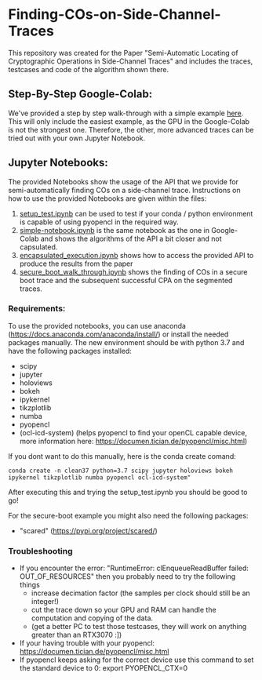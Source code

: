 # Finding-COs-on-Side-Channel-Traces

This repository was created for the Paper "Semi-Automatic Locating of Cryptographic Operations in Side-Channel Traces" and includes the traces, testcases and code of the algorithm shown there.

## Step-By-Step Google-Colab:

We've provided a step by step walk-through with a simple example <a href="https://colab.research.google.com/drive/132c4Jr2tN133tRINeAfmwAmFSMPA0aYV?usp=sharing" target="_blank">here</a>.
This will only include the easiest example, as the GPU in the Google-Colab is not the strongest one.
Therefore, the other, more advanced traces can be tried out with your own Jupyter Notebook.


## Jupyter Notebooks:
The provided Notebooks show the usage of the API that we provide for semi-automatically finding COs on a side-channel trace.
Instructions on how to use the provided Notebooks are given within the files:
1. [setup_test.ipynb](setup_test.ipynb) can be used to test if your conda / python environment is capable of using pyopencl in the required way.
2. [simple-notebook.ipynb](simple-notebook.ipynb) is the same notebook as the one in Google-Colab and shows the algorithms of the API a bit closer and not capsulated.
3. [encapsulated_execution.ipynb](encapsulated_execution.ipynb) shows how to access the provided API to produce the results from the paper
4. [secure_boot_walk_through.ipynb](secure_boot_walk_through.ipynb) shows the finding of COs in a secure boot trace and the subsequent successful CPA on the segmented traces.

### Requirements:

To use the provided notebooks, you can use anaconda (https://docs.anaconda.com/anaconda/install/) or install the needed packages manually.
The new environment should be with python 3.7 and have the following packages installed:
- scipy
- jupyter
- holoviews
- bokeh
- ipykernel
- tikzplotlib
- numba
- pyopencl
- (ocl-icd-system) (helps pyopencl to find your openCL capable device, more information here: https://documen.tician.de/pyopencl/misc.html)

If you dont want to do this manually, here is the conda create comand:
```properties
conda create -n clean37 python=3.7 scipy jupyter holoviews bokeh ipykernel tikzplotlib numba pyopencl ocl-icd-system"
```  

After executing this and trying the setup_test.ipynb you should be good to go!


For the secure-boot example you might also need the following packages:
 - "scared" (https://pypi.org/project/scared/)


### Troubleshooting

- If you encounter the error: "RuntimeError: clEnqueueReadBuffer failed: OUT_OF_RESOURCES" then you probably need to try the following things
  - increase decimation factor (the samples per clock should still be an integer!)
  - cut the trace down so your GPU and RAM can handle the computation and copying of the data.
  - (get a better PC to test those testcases, they will work on anything greater than an RTX3070 :])
- If your having trouble with your pyopencl: https://documen.tician.de/pyopencl/misc.html
- If pyopencl keeps asking for the correct device use this command to set the standard device to 0: export PYOPENCL_CTX=0 